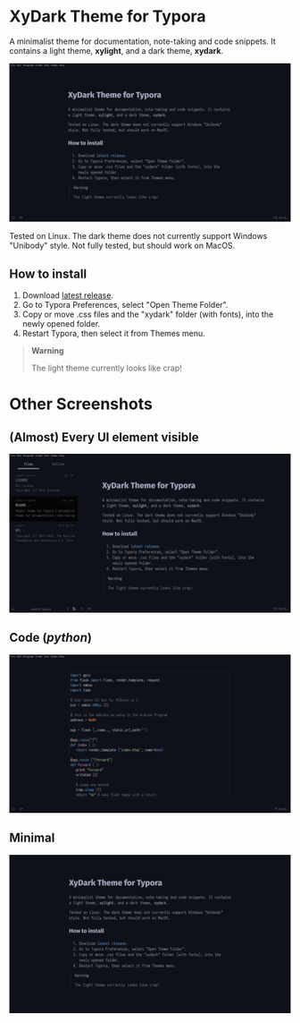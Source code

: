 # XyDark Theme for Typora

A minimalist theme for documentation, note-taking and code snippets. It contains a light theme, **xylight**, and a dark theme, **xydark**.

![Default Screenshot](media/default.png)

Tested on Linux. The dark theme does not currently support Windows "Unibody" style. Not fully tested, but should work on MacOS.

## How to install

1. Download [latest release](https://github.com/xypnox/xydark-typora/releases/latest).
2. Go to Typora Preferences, select "Open Theme Folder".
3. Copy or move .css files and the "xydark" folder (with fonts), into the newly opened folder.
4. Restart Typora, then select it from Themes menu.

>   **Warning**
>
>   The light theme currently looks like crap!

# Other Screenshots

## (Almost) Every UI element visible

![every-ui screenshot](media/every-ui.png)

## Code (_python_)

![Code screenshot](media/code.png)

## Minimal

![Minimal screenshot](media/minimal.png)